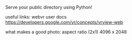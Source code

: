 Serve your public directory using Python!

useful links:
  webvr user docs
  https://developers.google.com/vr/concepts/vrview-web


what makes a good photo:
  aspect ratio (2x1)
  4096 x 2048
